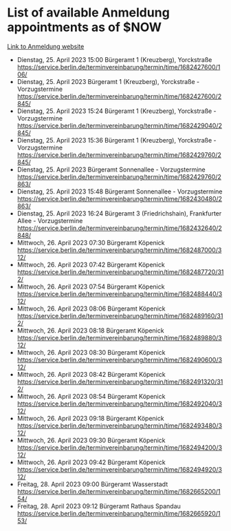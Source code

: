# List of available Anmeldung appointments as of $NOW
[Link to Anmeldung website](https://service.berlin.de/terminvereinbarung/termin/tag.php?termin=1&anliegen[]=120686&dienstleisterlist=122210,122217,327316,122219,327312,122227,327314,122231,327346,122243,327348,122254,122252,329742,122260,329745,122262,329748,122271,327278,122273,327274,122277,327276,330436,122280,327294,122282,327290,122284,327292,122291,327270,122285,327266,122286,327264,122296,327268,150230,329760,122297,327286,122294,327284,122312,329763,122314,329775,122304,327330,122311,327334,122309,327332,317869,122281,327352,122279,329772,122283,122276,327324,122274,327326,122267,329766,122246,327318,122251,327320,122257,327322,122208,327298,122226,327300&herkunft=http%3A%2F%2Fservice.berlin.de%2Fdienstleistung%2F120686%2F)
- Dienstag, 25. April 2023 15:00 Bürgeramt 1 (Kreuzberg), Yorckstraße https://service.berlin.de/terminvereinbarung/termin/time/1682427600/106/
- Dienstag, 25. April 2023  Bürgeramt 1 (Kreuzberg), Yorckstraße - Vorzugstermine https://service.berlin.de/terminvereinbarung/termin/time/1682427600/2845/
- Dienstag, 25. April 2023 15:24 Bürgeramt 1 (Kreuzberg), Yorckstraße - Vorzugstermine https://service.berlin.de/terminvereinbarung/termin/time/1682429040/2845/
- Dienstag, 25. April 2023 15:36 Bürgeramt 1 (Kreuzberg), Yorckstraße - Vorzugstermine https://service.berlin.de/terminvereinbarung/termin/time/1682429760/2845/
- Dienstag, 25. April 2023  Bürgeramt Sonnenallee - Vorzugstermine https://service.berlin.de/terminvereinbarung/termin/time/1682429760/2863/
- Dienstag, 25. April 2023 15:48 Bürgeramt Sonnenallee - Vorzugstermine https://service.berlin.de/terminvereinbarung/termin/time/1682430480/2863/
- Dienstag, 25. April 2023 16:24 Bürgeramt 3 (Friedrichshain), Frankfurter Allee - Vorzugstermine https://service.berlin.de/terminvereinbarung/termin/time/1682432640/2848/
- Mittwoch, 26. April 2023 07:30 Bürgeramt Köpenick https://service.berlin.de/terminvereinbarung/termin/time/1682487000/312/
- Mittwoch, 26. April 2023 07:42 Bürgeramt Köpenick https://service.berlin.de/terminvereinbarung/termin/time/1682487720/312/
- Mittwoch, 26. April 2023 07:54 Bürgeramt Köpenick https://service.berlin.de/terminvereinbarung/termin/time/1682488440/312/
- Mittwoch, 26. April 2023 08:06 Bürgeramt Köpenick https://service.berlin.de/terminvereinbarung/termin/time/1682489160/312/
- Mittwoch, 26. April 2023 08:18 Bürgeramt Köpenick https://service.berlin.de/terminvereinbarung/termin/time/1682489880/312/
- Mittwoch, 26. April 2023 08:30 Bürgeramt Köpenick https://service.berlin.de/terminvereinbarung/termin/time/1682490600/312/
- Mittwoch, 26. April 2023 08:42 Bürgeramt Köpenick https://service.berlin.de/terminvereinbarung/termin/time/1682491320/312/
- Mittwoch, 26. April 2023 08:54 Bürgeramt Köpenick https://service.berlin.de/terminvereinbarung/termin/time/1682492040/312/
- Mittwoch, 26. April 2023 09:18 Bürgeramt Köpenick https://service.berlin.de/terminvereinbarung/termin/time/1682493480/312/
- Mittwoch, 26. April 2023 09:30 Bürgeramt Köpenick https://service.berlin.de/terminvereinbarung/termin/time/1682494200/312/
- Mittwoch, 26. April 2023 09:42 Bürgeramt Köpenick https://service.berlin.de/terminvereinbarung/termin/time/1682494920/312/
- Freitag, 28. April 2023 09:00 Bürgeramt Wasserstadt https://service.berlin.de/terminvereinbarung/termin/time/1682665200/154/
- Freitag, 28. April 2023 09:12 Bürgeramt Rathaus Spandau https://service.berlin.de/terminvereinbarung/termin/time/1682665920/153/
